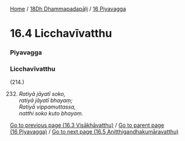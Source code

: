 
[Home](/) / [18Dh Dhammapadapāḷi](../../18Dh.md) / [16 Piyavagga](../16.md)

# 16.4 Licchavīvatthu

### Piyavagga

### Licchavīvatthu

(214.)

232. _Ratiyā jāyatī soko,_  
_ratiyā jāyatī bhayaṃ;_  
_Ratiyā vippamuttassa,_  
_natthi soko kuto bhayaṃ._  


[Go to previous page (16.3 Visākhāvatthu)](16.3.md) / [Go to parent page (16 Piyavagga)](../16.md) / [Go to next page (16.5 Anitthigandhakumāravatthu)](16.5.md)


